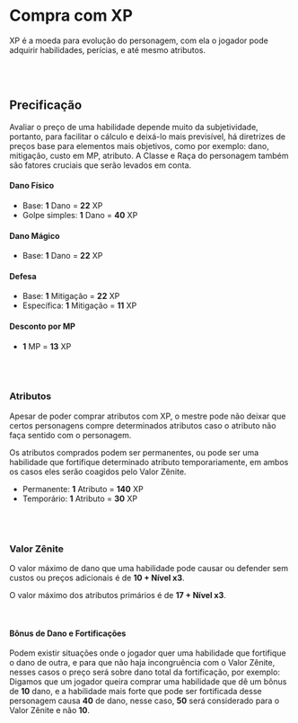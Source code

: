 # Compra com XP

XP é a moeda para evolução do personagem, com ela o jogador pode adquirir habilidades, perícias, e até mesmo atributos.

</br></br>

## Precificação

Avaliar o preço de uma habilidade depende muito da subjetividade, portanto, para facilitar o cálculo e deixá-lo mais previsível, há diretrizes de preços base para elementos mais objetivos, como por exemplo: dano, mitigação, custo em MP, atributo.
A Classe e Raça do personagem também são fatores cruciais que serão levados em conta.

#### Dano Físico

* Base: **1** Dano = **22** XP
* Golpe simples: **1** Dano = **40** XP


#### Dano Mágico

* Base: **1** Dano = **22** XP


#### Defesa

* Base: **1** Mitigação = **22** XP
* Específica: **1** Mitigação = **11** XP


#### Desconto por MP

* **1** MP = **13** XP

</br></br>

### Atributos

Apesar de poder comprar atributos com XP, o mestre pode não deixar que certos personagens compre determinados atributos caso o atributo não faça sentido com o personagem.

Os atributos comprados podem ser permanentes, ou pode ser uma habilidade que fortifique determinado atributo temporariamente, em ambos os casos eles serão coagidos pelo Valor Zênite.

* Permanente: **1** Atributo = **140** XP
* Temporário: **1** Atributo = **30** XP

</br></br>

### Valor Zênite

O valor máximo de dano que uma habilidade pode causar ou defender sem custos ou preços adicionais é de **10 + Nível x3**.

O valor máximo dos atributos primários é de **17 + Nível x3**.


</br>

#### Bônus de Dano e Fortificações

Podem existir situações onde o jogador quer uma habilidade que fortifique o dano de outra, e para que não haja incongruência com o Valor Zênite, nesses casos o preço será sobre dano total da fortificação, por exemplo:
Digamos que um jogador queira comprar uma habilidade que dê um bônus de **10** dano, e a habilidade mais forte que pode ser fortificada desse personagem causa **40** de dano, nesse caso, **50** será considerado para o Valor Zênite e não **10**.
